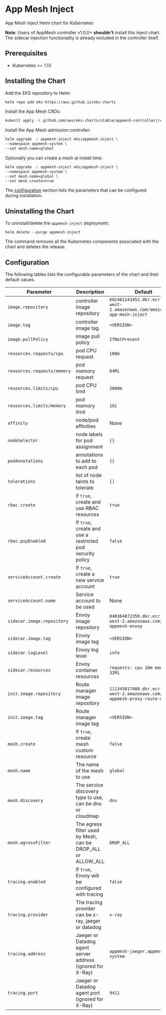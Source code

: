 # App Mesh Inject

App Mesh inject Helm chart for Kubernetes

**Note**: Users of AppMesh controller v1.0.0+ **shouldn't** install this inject chart. The sidecar injection functionality is already included in the controller itself.

## Prerequisites

* Kubernetes >= 1.13

## Installing the Chart

Add the EKS repository to Helm:

```sh
helm repo add eks https://aws.github.io/eks-charts
```

Install the App Mesh CRDs:

```sh
kubectl apply -k github.com/aws/eks-charts/stable/appmesh-controller//crds?ref=master
```

Install the App Mesh admission controller:

```sh
helm upgrade -i appmesh-inject eks/appmesh-inject \
--namespace appmesh-system \
--set mesh.name=global
```

Optionally you can create a mesh at install time:
  
```sh
helm upgrade -i appmesh-inject eks/appmesh-inject \
--namespace appmesh-system \
--set mesh.name=global \
--set mesh.create=true
```

The [configuration](#configuration) section lists the parameters that can be configured during installation.

## Uninstalling the Chart

To uninstall/delete the `appmesh-inject` deployment:

```console
helm delete --purge appmesh-inject
```

The command removes all the Kubernetes components associated with the chart and deletes the release.

## Configuration

The following tables lists the configurable parameters of the chart and their default values.

Parameter | Description | Default
--- | --- | ---
`image.repository` | controller image repository | `602401143452.dkr.ecr.us-west-2.amazonaws.com/amazon/aws-app-mesh-inject`
`image.tag` | controller image tag | `<VERSION>`
`image.pullPolicy` | image pull policy | `IfNotPresent`
`resources.requests/cpu` | pod CPU request | `100m`
`resources.requests/memory` | pod memory request | `64Mi`
`resources.limits/cpu` | pod CPU limit | `2000m`
`resources.limits/memory` | pod memory limit | `1Gi`
`affinity` | node/pod affinities | None
`nodeSelector` | node labels for pod assignment | `{}`
`podAnnotations` | annotations to add to each pod | `{}`
`tolerations` | list of node taints to tolerate | `[]`
`rbac.create` | if `true`, create and use RBAC resources | `true`
`rbac.pspEnabled` | If `true`, create and use a restricted pod security policy | `false`
`serviceAccount.create` | If `true`, create a new service account | `true`
`serviceAccount.name` | Service account to be used | None
`sidecar.image.repository` | Envoy image repository | `840364872350.dkr.ecr.us-west-2.amazonaws.com/aws-appmesh-envoy`
`sidecar.image.tag` | Envoy image tag | `<VERSION>`
`sidecar.logLevel` | Envoy log level | `info`
`sidecar.resources` | Envoy container resources | `requests: cpu 10m memory 32Mi`
`init.image.repository` | Route manager image repository | `111345817488.dkr.ecr.us-west-2.amazonaws.com/aws-appmesh-proxy-route-manager`
`init.image.tag` | Route manager image tag | `<VERSION>`
`mesh.create` | If `true`, create mesh custom resource | `false`
`mesh.name` | The name of the mesh to use | `global`
`mesh.discovery` | The service discovery type to use, can be dns or cloudmap | `dns`
`mesh.egressFilter` | The egress filter used by Mesh, can be DROP_ALL or ALLOW_ALL | `DROP_ALL`
`tracing.enabled` |  If `true`, Envoy will be configured with tracing | `false`
`tracing.provider` |  The tracing provider can be x-ray, jaeger or datadog | `x-ray`
`tracing.address` |  Jaeger or Datadog agent server address (ignored for X-Ray) | `appmesh-jaeger.appmesh-system`
`tracing.port` |  Jaeger or Datadog agent port (ignored for X-Ray) | `9411`
